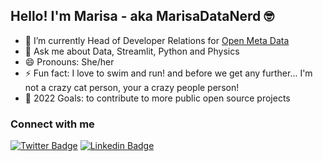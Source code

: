 ## Hello! I'm Marisa - aka MarisaDataNerd 🤓

<!--
- 🌱 I’m currently learning ...
- 👯 I’m looking to collaborate on ...
- 🤔 I’m looking for help with ...
- 📫 How to reach me: ...
use https://shields.io/ for badges
-->

- 🔭 I’m currently Head of Developer Relations for [Open Meta Data](https://github.com/open-metadata/OpenMetadata)
- 💬 Ask me about Data, Streamlit, Python and Physics
- 😄 Pronouns: She/her
- ⚡️ Fun fact: I love to swim and run! and before we get any further... I'm not a crazy cat person, your a crazy people person!
- 🥅 2022 Goals: to contribute to more public open source projects

### Connect with me
[![Twitter Badge](https://img.shields.io/twitter/follow/MarisaDataNerd?style=social)](https://twitter.com/MarisaDataNerd)
[![Linkedin Badge](https://img.shields.io/badge/Marisa-0e76a8?style=flat&labelColor=0e76a8&logo=linkedin&logoColor=white)](https://www.linkedin.com/in/marisa-smith-datanerd/)
<!--[![Mail Badge](https://img.shields.io/badge/-CoderOne-e74c3c?style=flat&labelColor=e74c3c&logo=youtube&logoColor=white)](https://youtube.com/coderone)
[
[![Mail Badge](https://img.shields.io/badge/-@islempenywis-e84393?style=flat&labelColor=e84393&logo=instagram&logoColor=white)](https://instagram.com/islempenywis)
[![Mail Badge](https://img.shields.io/badge/-islempenywis-c0392b?style=flat&labelColor=c0392b&logo=gmail&logoColor=white)](mailto:islempenywis@gmail.com)

https://img.shields.io/twitter/follow/MarisaDataNerd?logo=linkedin&style=social

#### Profile Visits

![visitors](https://visitor-badge.glitch.me/badge?page_id=ipenywis.ipenywis)

<details>
<summary>
  More stuff about me
</summary>

<br >

I love sharing knowledge and putting tutorials, courses and posts together for helping other developers, and tjat's why CoderOne Youtube Channel exists!


#### Github Stats

![Ipenywis's github stats](https://github-readme-stats.vercel.app/api?username=ipenywis&count_private=true&theme=tokyonight&hide=contribs,prs)

</details>
-->
